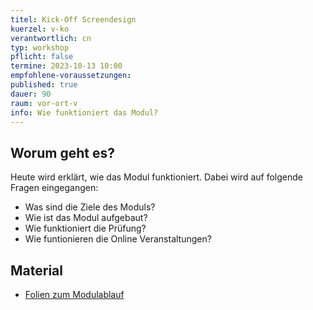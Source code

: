 ```yaml
---
titel: Kick-Off Screendesign
kuerzel: v-ko
verantwortlich: cn
typ: workshop
pflicht: false
termine: 2023-10-13 10:00
empfohlene-voraussetzungen: 
published: true
dauer: 90
raum: vor-ort-v
info: Wie funktioniert das Modul?
---
```



## Worum geht es?

Heute wird erklärt, wie das Modul funktioniert. Dabei wird auf folgende Fragen eingegangen:
- Was sind die Ziele des Moduls?
- Wie ist das Modul aufgebaut?
- Wie funktioniert die Prüfung?
- Wie funtionieren die Online Veranstaltungen?


## Material
* [Folien zum Modulablauf](https://cnoss.github.io/slides/presentations/screendesign/about-screendesign/)
